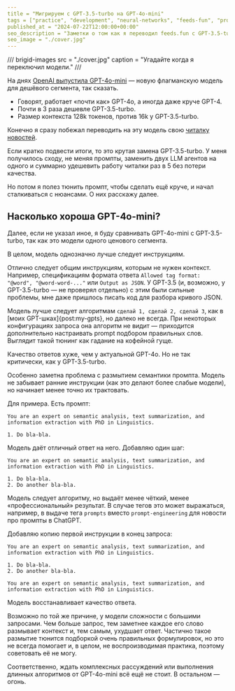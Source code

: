 ```yaml
---
title = "Мигрируем с GPT-3.5-turbo на GPT-4o-mini"
tags = ["practice", "development", "neural-networks", "feeds-fun", "prompt-engineering"]
published_at = "2024-07-22T12:00:00+00:00"
seo_description = "Заметки о том как я переводил feeds.fun с GPT-3.5-turbo на GPT-4o-mini."
seo_image = "./cover.jpg"
---
```


/// brigid-images
src = "./cover.jpg"
caption = "Угадайте когда я переключил модели."
///

На днях [OpenAI выпустила GPT-4o-mini](https://openai.com/index/gpt-4o-mini-advancing-cost-efficient-intelligence/) — новую флагманскую модель для дешёвого сегмента, так сказать.

- Говорят, работает «почти как» GPT-4o, а иногда даже круче GPT-4.
- Почти в 3 раза дешевле GPT-3.5-turbo.
- Размер контекста 128k токенов, против 16k у GPT-3.5-turbo.

Конечно я сразу побежал переводить на эту модель свою [читалку новостей](https://github.com/Tiendil/feeds.fun).

Если кратко подвести итоги, то это крутая замена GPT-3.5-turbo. У меня получилось сходу, не меняя промпты, заменить двух LLM агентов на одного и суммарно удешевить работу читалки раз в 5 без потери качества.

Но потом я полез тюнить промпт, чтобы сделать ещё круче, и начал сталкиваться с нюансами. О них расскажу далее.

<!-- more -->

## Насколько хороша GPT-4o-mini?

Далее, если не указал иное, я буду сравнивать GPT-4o-mini с GPT-3.5-turbo, так как это модели одного ценового сегмента.

В целом, модель однозначно лучше следует инструкциям.

Отлично следует общим инструкциям, которым не нужен контекст. Например, спецификациям формата ответа `Allowed tag format: "@word", "@word-word-..."` или `Output as JSON`. У GPT-3.5 (и, возможно, у GPT-3.5-turbo — не проверял отдельно) с этим были сильные проблемы, мне даже пришлось писать код для разбора кривого JSON.

Модель лучше следует алгоритмам `сделай 1, сделай 2, сделай 3`, как в [моих GPT-шках]{post:my-gpts}, но далеко не всегда. При некоторых конфигурациях запроса она алгоритм не видит — приходится дополнительно настраивать prompt подбором правильных слов. Выглядит такой тюнинг как гадание на кофейной гуще.

Качество ответов хуже, чем у актуальной GPT-4o. Но не так критически, как у GPT-3.5-turbo.

Особенно заметна проблема с размытием семантики промпта. Модель не забывает ранние инструкции (как это делают более слабые модели), но начинает менее точно их трактовать.

Для примера. Есть промпт:

```
You are an expert on semantic analysis, text summarization, and information extraction with PhD in Linguistics.

1. Do bla-bla.
```

Модель даёт отличный ответ на него. Добавляю один шаг:

```
You are an expert on semantic analysis, text summarization, and information extraction with PhD in Linguistics.

1. Do bla-bla.
2. Do another bla-bla.
```

Модель следует алгоритму, но выдаёт менее чёткий, менее «профессиональный» результат. В случае тегов это может выражаться, например, в выдаче тега `prompts` вместо `prompt-engineering` для новости про промпты в ChatGPT.

Добавляю копию первой инструкции в конец запроса:

```
You are an expert on semantic analysis, text summarization, and information extraction with PhD in Linguistics.

1. Do bla-bla.
2. Do another bla-bla.

You are an expert on semantic analysis, text summarization, and information extraction with PhD in Linguistics.
```

Модель восстанавливает качество ответа.

Возможно по той же причине, у модели сложности с большими запросами. Чем больше запрос, тем заметнее каждое его слово размывает контекст и, тем самым, ухудшает ответ. Частично такое размытие тюнится подборкой очень правильных формулировок, но это не всегда помогает и, в целом, не воспроизводимая практика, поэтому советовать её не могу.

Соответственно, ждать комплексных рассуждений или выполнения длинных алгоритмов от GPT-4o-mini всё ещё не стоит. В остальном — огонь.
